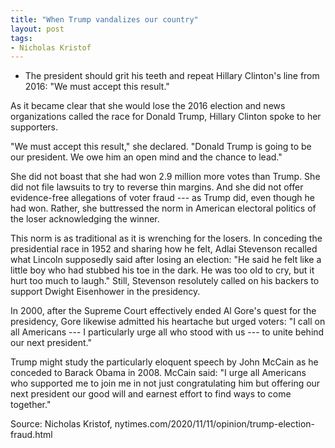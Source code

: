 ```yaml
---
title: "When Trump vandalizes our country"
layout: post
tags:
- Nicholas Kristof
---
```


- The president should grit his teeth and repeat Hillary Clinton's line from 2016: "We must accept this result."

As it became clear that she would lose the 2016 election and news organizations called the race for Donald Trump, Hillary Clinton spoke to her supporters.

"We must accept this result," she declared. "Donald Trump is going to be our president. We owe him an open mind and the chance to lead."

She did not boast that she had won 2.9 million more votes than Trump. She did not file lawsuits to try to reverse thin margins. And she did not offer evidence-free allegations of voter fraud --- as Trump did, even though he had won. Rather, she buttressed the norm in American electoral politics of the loser acknowledging the winner.

This norm is as traditional as it is wrenching for the losers. In conceding the presidential race in 1952 and sharing how he felt, Adlai Stevenson recalled what Lincoln supposedly said after losing an election: "He said he felt like a little boy who had stubbed his toe in the dark. He was too old to cry, but it hurt too much to laugh." Still, Stevenson resolutely called on his backers to support Dwight Eisenhower in the presidency.

In 2000, after the Supreme Court effectively ended Al Gore's quest for the presidency, Gore likewise admitted his heartache but urged voters: "I call on all Americans --- I particularly urge all who stood with us --- to unite behind our next president."

Trump might study the particularly eloquent speech by John McCain as he conceded to Barack Obama in 2008. McCain said: "I urge all Americans who supported me to join me in not just congratulating him but offering our next president our good will and earnest effort to find ways to come together."

Source: Nicholas Kristof, nytimes.com/2020/11/11/opinion/trump-election-fraud.html
